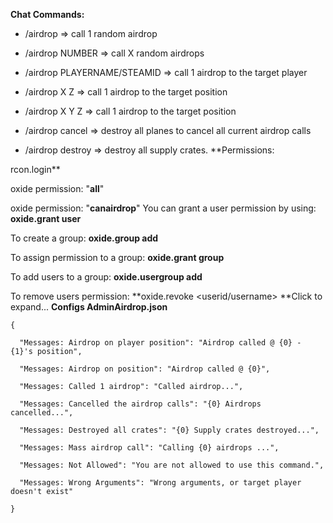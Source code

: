 **Chat Commands:**

- /airdrop => call 1 random airdrop

- /airdrop NUMBER => call X random airdrops

- /airdrop PLAYERNAME/STEAMID => call 1 airdrop to the target player

- /airdrop X Z => call 1 airdrop to the target position

- /airdrop X Y Z => call 1 airdrop to the target position

- /airdrop cancel => destroy all planes to cancel all current airdrop calls

- /airdrop destroy => destroy all supply crates.
**Permissions:

rcon.login**

oxide permission: "**all**"

oxide permission: "**canairdrop**"
You can grant a user permission by using:
**oxide.grant user <username> <permission>**

To create a group:
**oxide.group add <groupname>**

To assign permission to a group:
**oxide.grant group <groupname> <permission>**

To add users to a group:
**oxide.usergroup add <username> <groupname>**

To remove users permission:
**oxide.revoke <userid/username> <group> <permission>**Click to expand...
**Configs AdminAirdrop.json**

````
{

  "Messages: Airdrop on player position": "Airdrop called @ {0} - {1}'s position",

  "Messages: Airdrop on position": "Airdrop called @ {0}",

  "Messages: Called 1 airdrop": "Called airdrop...",

  "Messages: Cancelled the airdrop calls": "{0} Airdrops cancelled...",

  "Messages: Destroyed all crates": "{0} Supply crates destroyed...",

  "Messages: Mass airdrop call": "Calling {0} airdrops ...",

  "Messages: Not Allowed": "You are not allowed to use this command.",

  "Messages: Wrong Arguments": "Wrong arguments, or target player doesn't exist"

}
````